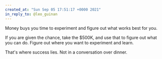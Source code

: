 ```yaml
---
created_at: "Sun Sep 05 17:51:17 +0000 2021"
in_reply_to: @leo_guinan
---
```


Money buys you time to experiment and figure out what works best for you. 

If you are given the chance, take the $500K, and use that to figure out what you can do. Figure out where you want to experiment and learn. 

That's where success lies. Not in a conversation over dinner.